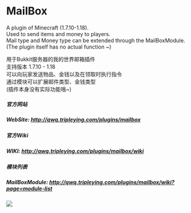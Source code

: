 # MailBox
A plugin of Minecraft (1.7.10-1.18).  
Used to send items and money to players.  
Mail type and Money type can be extended through the MailBoxModule.  
(The plugin itself has no actual function ~)

用于Bukkit服务器的我的世界邮箱插件  
支持版本 1.7.10 - 1.18  
可以向玩家发送物品、金钱以及在领取时执行指令  
通过模块可以扩展邮件类型、金钱类型  
(插件本身没有实际功能哦~)

##### 官方网站
##### WebSite: http://qwq.tripleying.com/plugins/mailbox

##### 官方Wiki
##### WIKI: http://qwq.tripleying.com/plugins/mailbox/wiki

##### 模块列表
##### MailBoxModule: http://qwq.tripleying.com/plugins/mailbox/wiki?page=module-list

[![](https://jitpack.io/v/Dogend233/MailBox.svg)](https://jitpack.io/#Dogend233/MailBox)

